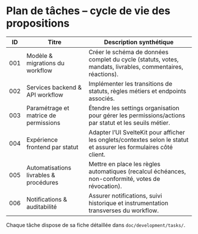 # Plan de tâches – cycle de vie des propositions

| ID | Titre | Description synthétique |
| -- | ----- | ----------------------- |
| 001 | Modèle & migrations du workflow | Créer le schéma de données complet du cycle (statuts, votes, mandats, livrables, commentaires, réactions). |
| 002 | Services backend & API workflow | Implémenter les transitions de statuts, règles métiers et endpoints associés. |
| 003 | Paramétrage et matrice de permissions | Étendre les settings organisation pour gérer les permissions/actions par statut et les seuils métier. |
| 004 | Expérience frontend par statut | Adapter l’UI SvelteKit pour afficher les onglets/contextes selon le statut et assurer les formulaires côté client. |
| 005 | Automatisations livrables & procédures | Mettre en place les règles automatiques (recalcul échéances, non-conformité, votes de révocation). |
| 006 | Notifications & auditabilité | Assurer notifications, suivi historique et instrumentation transverses du workflow. |

Chaque tâche dispose de sa fiche détaillée dans `doc/development/tasks/`.
